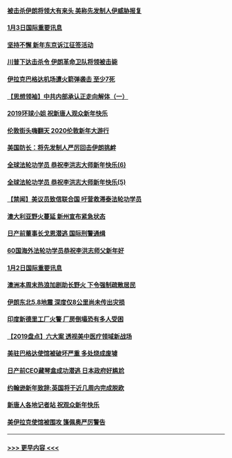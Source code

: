 #### [被击杀伊朗将领大有来头 美称先发制人伊威胁报复](../pages/prog202/a102744454.md?t=01040033) 
#### [1月3日国际重要讯息](../pages/prog202/a102744301.md?t=01040033) 
#### [坚持不懈 新年东京诉江征签活动](../pages/prog202/a102744303.md?t=01040033) 
#### [川普下达击杀令 伊朗革命卫队将领被击毙](../pages/prog202/a102741911.md?t=01040033) 
#### [伊拉克巴格达机场遭火箭弹袭击 至少7死](../pages/prog202/a102744115.md?t=01040033) 
#### [【思想领袖】中共内部承认正走向解体（一）](../pages/prog202/a102744097.md?t=01040033) 
#### [2019环球小姐 祝新唐人观众新年快乐](../pages/prog202/a102744043.md?t=01040033) 
#### [伦敦街头嗨翻天 2020伦敦新年大游行](../pages/prog202/a102743925.md?t=01040033) 
#### [美国防长：将先发制人严厉回击伊朗挑衅](../pages/prog202/a102743930.md?t=01040033) 
#### [全球法轮功学员 恭祝李洪志大师新年快乐(6)](../pages/prog202/a102743899.md?t=01040033) 
#### [全球法轮功学员 恭祝李洪志大师新年快乐(5)](../pages/prog202/a102743766.md?t=01040033) 
#### [【禁闻】美议员致信联合国 吁营救滞泰法轮功学员](../pages/prog202/a102743781.md?t=01040033) 
#### [澳大利亚野火蔓延 新州宣布紧急状态](../pages/prog202/a102743681.md?t=01040033) 
#### [日产前董事长戈恩潜逃 国际刑警通缉](../pages/prog202/a102743676.md?t=01040033) 
#### [60国海外法轮功学员恭祝李洪志师父新年好](../pages/prog202/a102743628.md?t=01040033) 
#### [1月2日国际重要讯息](../pages/prog202/a102743488.md?t=01040033) 
#### [澳洲本周末热浪加剧助长野火 下令强制疏散居民](../pages/prog202/a102743421.md?t=01040033) 
#### [伊朗东北5.8地震 深度仅8公里尚未传出灾损](../pages/prog202/a102743396.md?t=01040033) 
#### [印度新德里工厂火警 厂房倒塌恐有多人受困](../pages/prog202/a102743386.md?t=01040033) 
#### [【2019盘点】六大案 透视美中医疗领域新战场](../pages/prog202/a102743227.md?t=01040033) 
#### [美驻巴格达使馆被破坏严重 多处烧成废墟](../pages/prog202/a102743244.md?t=01040033) 
#### [日产前CEO藏琴盒成功潜逃 日本政府好尴尬](../pages/prog202/a102742937.md?t=01040033) 
#### [约翰逊新年致辞:英国将于近几周内完成脱欧](../pages/prog202/a102742956.md?t=01040033) 
#### [新唐人各地记者站 祝观众新年快乐](../pages/prog202/a102742785.md?t=01040033) 
#### [美伊拉克使馆被围攻 篷佩奥严厉警告](../pages/prog202/a102742994.md?t=01040033) 

----
#### [ >>> 更早内容 <<< ](../indexes/prog202-earlier.md)
